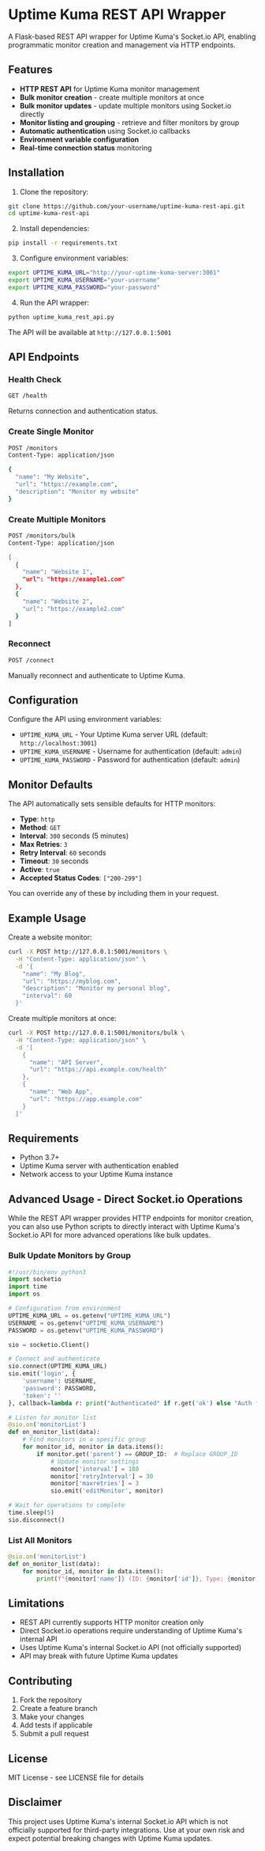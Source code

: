 # Uptime Kuma REST API Wrapper

A Flask-based REST API wrapper for Uptime Kuma's Socket.io API, enabling programmatic monitor creation and management via HTTP endpoints.

## Features

- **HTTP REST API** for Uptime Kuma monitor management
- **Bulk monitor creation** - create multiple monitors at once
- **Bulk monitor updates** - update multiple monitors using Socket.io directly
- **Monitor listing and grouping** - retrieve and filter monitors by group
- **Automatic authentication** using Socket.io callbacks
- **Environment variable configuration**
- **Real-time connection status** monitoring

## Installation

1. Clone the repository:
```bash
git clone https://github.com/your-username/uptime-kuma-rest-api.git
cd uptime-kuma-rest-api
```

2. Install dependencies:
```bash
pip install -r requirements.txt
```

3. Configure environment variables:
```bash
export UPTIME_KUMA_URL="http://your-uptime-kuma-server:3001"
export UPTIME_KUMA_USERNAME="your-username"
export UPTIME_KUMA_PASSWORD="your-password"
```

4. Run the API wrapper:
```bash
python uptime_kuma_rest_api.py
```

The API will be available at `http://127.0.0.1:5001`

## API Endpoints

### Health Check
```bash
GET /health
```
Returns connection and authentication status.

### Create Single Monitor
```bash
POST /monitors
Content-Type: application/json

{
  "name": "My Website",
  "url": "https://example.com",
  "description": "Monitor my website"
}
```

### Create Multiple Monitors
```bash
POST /monitors/bulk
Content-Type: application/json

[
  {
    "name": "Website 1",
    "url": "https://example1.com"
  },
  {
    "name": "Website 2", 
    "url": "https://example2.com"
  }
]
```

### Reconnect
```bash
POST /connect
```
Manually reconnect and authenticate to Uptime Kuma.

## Configuration

Configure the API using environment variables:

- `UPTIME_KUMA_URL` - Your Uptime Kuma server URL (default: `http://localhost:3001`)
- `UPTIME_KUMA_USERNAME` - Username for authentication (default: `admin`)
- `UPTIME_KUMA_PASSWORD` - Password for authentication (default: `admin`)

## Monitor Defaults

The API automatically sets sensible defaults for HTTP monitors:

- **Type**: `http`
- **Method**: `GET`
- **Interval**: `300` seconds (5 minutes)
- **Max Retries**: `3`
- **Retry Interval**: `60` seconds
- **Timeout**: `30` seconds
- **Active**: `true`
- **Accepted Status Codes**: `["200-299"]`

You can override any of these by including them in your request.

## Example Usage

Create a website monitor:
```bash
curl -X POST http://127.0.0.1:5001/monitors \
  -H "Content-Type: application/json" \
  -d '{
    "name": "My Blog",
    "url": "https://myblog.com",
    "description": "Monitor my personal blog",
    "interval": 60
  }'
```

Create multiple monitors at once:
```bash
curl -X POST http://127.0.0.1:5001/monitors/bulk \
  -H "Content-Type: application/json" \
  -d '[
    {
      "name": "API Server",
      "url": "https://api.example.com/health"
    },
    {
      "name": "Web App",
      "url": "https://app.example.com"
    }
  ]'
```

## Requirements

- Python 3.7+
- Uptime Kuma server with authentication enabled
- Network access to your Uptime Kuma instance

## Advanced Usage - Direct Socket.io Operations

While the REST API wrapper provides HTTP endpoints for monitor creation, you can also use Python scripts to directly interact with Uptime Kuma's Socket.io API for more advanced operations like bulk updates.

### Bulk Update Monitors by Group

```python
#!/usr/bin/env python3
import socketio
import time
import os

# Configuration from environment
UPTIME_KUMA_URL = os.getenv("UPTIME_KUMA_URL")
USERNAME = os.getenv("UPTIME_KUMA_USERNAME")
PASSWORD = os.getenv("UPTIME_KUMA_PASSWORD")

sio = socketio.Client()

# Connect and authenticate
sio.connect(UPTIME_KUMA_URL)
sio.emit('login', {
    'username': USERNAME,
    'password': PASSWORD,
    'token': ''
}, callback=lambda r: print("Authenticated" if r.get('ok') else "Auth failed"))

# Listen for monitor list
@sio.on('monitorList')
def on_monitor_list(data):
    # Find monitors in a specific group
    for monitor_id, monitor in data.items():
        if monitor.get('parent') == GROUP_ID:  # Replace GROUP_ID
            # Update monitor settings
            monitor['interval'] = 180
            monitor['retryInterval'] = 30
            monitor['maxretries'] = 3
            sio.emit('editMonitor', monitor)

# Wait for operations to complete
time.sleep(5)
sio.disconnect()
```

### List All Monitors

```python
@sio.on('monitorList')
def on_monitor_list(data):
    for monitor_id, monitor in data.items():
        print(f"{monitor['name']} (ID: {monitor['id']}, Type: {monitor['type']})")
```

## Limitations

- REST API currently supports HTTP monitor creation only
- Direct Socket.io operations require understanding of Uptime Kuma's internal API
- Uses Uptime Kuma's internal Socket.io API (not officially supported)
- API may break with future Uptime Kuma updates

## Contributing

1. Fork the repository
2. Create a feature branch
3. Make your changes
4. Add tests if applicable
5. Submit a pull request

## License

MIT License - see LICENSE file for details

## Disclaimer

This project uses Uptime Kuma's internal Socket.io API which is not officially supported for third-party integrations. Use at your own risk and expect potential breaking changes with Uptime Kuma updates.